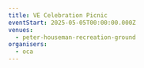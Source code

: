 ```yaml
---
title: VE Celebration Picnic
eventStart: 2025-05-05T00:00:00.000Z
venues:
  - peter-houseman-recreation-ground
organisers:
  - oca
---
```

